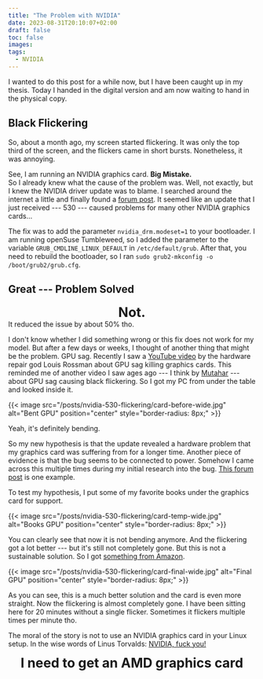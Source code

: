 ```yaml
---
title: "The Problem with NVIDIA"
date: 2023-08-31T20:10:07+02:00
draft: false
toc: false
images:
tags:
  - NVIDIA
---
```


I wanted to do this post for a while now, but I have been caught up in my thesis.
Today I handed in the digital version and am now waiting to hand in the physical copy.

## Black Flickering

So, about a month ago, my screen started flickering.
It was only the top third of the screen, and the flickers came in short bursts.
Nonetheless, it was annoying.

See, I am running an NVIDIA graphics card.
__Big Mistake.__ </br>
So I already knew what the cause of the problem was.
Well, not exactly, but I knew the NVIDIA driver update was to blame.
I searched around the internet a little and finally found a [forum post](https://forums.developer.nvidia.com/t/very-short-black-flickering-flashes-with-nvidia-2080ti-since-nvidia-530-41-03-driver/248354/13).
It seemed like an update that I just received --- 530 --- caused problems for many other NVIDIA graphics cards...

The fix was to add the parameter `nvidia_drm.modeset=1` to your bootloader.
I am running openSuse Tumbleweed, so I added the parameter to the variable `GRUB_CMDLINE_LINUX_DEFAULT` in `/etc/default/grub`.
After that, you need to rebuild the bootloader, so I ran `sudo grub2-mkconfig -o /boot/grub2/grub.cfg`.

## Great --- Problem Solved

<div style='text-align: center; font-size: 20pt'>
    <strong> Not. </strong>
</div>
It reduced the issue by about 50% tho.

I don't know whether I did something wrong or this fix does not work for my model.
But after a few days or weeks, I thought of another thing that might be the problem.
GPU sag.
Recently I saw a [YouTube video](https://www.youtube.com/watch?v=JFgsL5NFn_Y) by the hardware repair god Louis Rossman about GPU sag killing graphics cards.
This reminded me of another video I saw ages ago --- I think by [Mutahar](https://www.youtube.com/@SomeOrdinaryGamers) --- about GPU sag causing black flickering.
So I got my PC from under the table and looked inside it.

{{< image src="/posts/nvidia-530-flickering/card-before-wide.jpg" alt="Bent GPU" position="center" style="border-radius: 8px;" >}}

Yeah, it's definitely bending.

So my new hypothesis is that the update revealed a hardware problem that my graphics card was suffering from for a longer time.
Another piece of evidence is that the bug seems to be connected to power.
Somehow I came across this multiple times during my initial research into the bug.
[This forum post](https://forums.developer.nvidia.com/t/black-flickering-on-530-41-03-fedora-37/254211/6) is one example.

To test my hypothesis, I put some of my favorite books under the graphics card for support.

{{< image src="/posts/nvidia-530-flickering/card-temp-wide.jpg" alt="Books GPU" position="center" style="border-radius: 8px;" >}}

You can clearly see that now it is not bending anymore.
And the flickering got a lot better --- but it's still not completely gone.
But this is not a sustainable solution.
So I got [something from Amazon](https://www.amazon.de/-/en/dp/B0BY4NXNF9?psc=1&ref=ppx_yo2ov_dt_b_product_details).

{{< image src="/posts/nvidia-530-flickering/card-final-wide.jpg" alt="Final GPU" position="center" style="border-radius: 8px;" >}}

As you can see, this is a much better solution and the card is even more straight.
Now the flickering is almost completely gone.
I have been sitting here for 20 minutes without a single flicker.
Sometimes it flickers multiple times per minute tho.

The moral of the story is not to use an NVIDIA graphics card in your Linux setup.
In the wise words of Linus Torvalds: [NVIDIA, fuck you!](https://www.youtube.com/watch?v=iYWzMvlj2RQ)

<div style='text-align: center; font-size: 20pt'>
    <strong> I need to get an AMD graphics card </strong>
</div>
